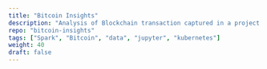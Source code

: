 ```yaml
---
title: "Bitcoin Insights"
description: "Analysis of Blockchain transaction captured in a project that uses Jupyter notebook with GraphFrames and NetworkX, spark-notebook with GrapX. Notebooks attaches to a Spark cluster deployed in a standalone mode, everything containerized and running in Kubernetes or OpenShift."
repo: "bitcoin-insights"
tags: ["Spark", "Bitcoin", "data", "jupyter", "kubernetes"]
weight: 40
draft: false
---
```

